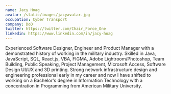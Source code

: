 ```yaml
---
name: Jacy Hoag
avatar: /static/images/jacyavatar.jpg
occupation: Cyber Transport
company: DoD
twitter: https://twitter.com/Chair_Force_One
linkedin: https://www.linkedin.com/in/jacy-hoag
---
```


Experienced Software Designer, Engineer and Product Manager with a demonstrated history of working in the military industry. Skilled in Java, JavaScript, SQL, React.js, VBA, FIGMA, Adobe Lightroom/Photoshop, Team Building, Public Speaking, Project Management, Microsoft Access, Software Design UI/UX and 3D printing. Strong network infrastructure design and engineering professional early in my career and now I have shifted to working on a Bachelor's degree in Information Technology with a concentration in Programming from American Military University.
